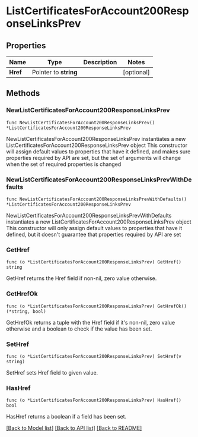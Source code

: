 # ListCertificatesForAccount200ResponseLinksPrev

## Properties

Name | Type | Description | Notes
------------ | ------------- | ------------- | -------------
**Href** | Pointer to **string** |  | [optional] 

## Methods

### NewListCertificatesForAccount200ResponseLinksPrev

`func NewListCertificatesForAccount200ResponseLinksPrev() *ListCertificatesForAccount200ResponseLinksPrev`

NewListCertificatesForAccount200ResponseLinksPrev instantiates a new ListCertificatesForAccount200ResponseLinksPrev object
This constructor will assign default values to properties that have it defined,
and makes sure properties required by API are set, but the set of arguments
will change when the set of required properties is changed

### NewListCertificatesForAccount200ResponseLinksPrevWithDefaults

`func NewListCertificatesForAccount200ResponseLinksPrevWithDefaults() *ListCertificatesForAccount200ResponseLinksPrev`

NewListCertificatesForAccount200ResponseLinksPrevWithDefaults instantiates a new ListCertificatesForAccount200ResponseLinksPrev object
This constructor will only assign default values to properties that have it defined,
but it doesn't guarantee that properties required by API are set

### GetHref

`func (o *ListCertificatesForAccount200ResponseLinksPrev) GetHref() string`

GetHref returns the Href field if non-nil, zero value otherwise.

### GetHrefOk

`func (o *ListCertificatesForAccount200ResponseLinksPrev) GetHrefOk() (*string, bool)`

GetHrefOk returns a tuple with the Href field if it's non-nil, zero value otherwise
and a boolean to check if the value has been set.

### SetHref

`func (o *ListCertificatesForAccount200ResponseLinksPrev) SetHref(v string)`

SetHref sets Href field to given value.

### HasHref

`func (o *ListCertificatesForAccount200ResponseLinksPrev) HasHref() bool`

HasHref returns a boolean if a field has been set.


[[Back to Model list]](../README.md#documentation-for-models) [[Back to API list]](../README.md#documentation-for-api-endpoints) [[Back to README]](../README.md)


